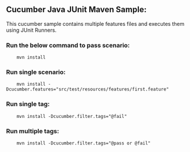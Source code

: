 ## Cucumber Java JUnit Maven Sample:

This cucumber sample contains multiple features files and executes them using JUnit Runners.

### Run the below command to pass scenario:

        mvn install

### Run **single** scenario:
    
        mvn install -Dcucumber.features="src/test/resources/features/first.feature"

### Run **single** tag:

        mvn install -Dcucumber.filter.tags="@fail"

### Run **multiple** tags:

        mvn install -Dcucumber.filter.tags="@pass or @fail"